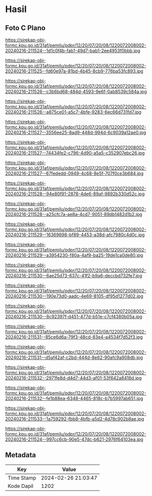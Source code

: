 # Hasil

## Foto C Plano

https://sirekap-obj-formc.kpu.go.id/31af/pemilu/pdpr/12/20/07/20/08/1220072008002-20240216-211524--1d1c0f4b-fab1-49d7-bab1-2ee4953f0bbb.jpg

https://sirekap-obj-formc.kpu.go.id/31af/pemilu/pdpr/12/20/07/20/08/1220072008002-20240216-211525--fd60e97a-81bd-4b45-8cb9-776ba53fc893.jpg

https://sirekap-obj-formc.kpu.go.id/31af/pemilu/pdpr/12/20/07/20/08/1220072008002-20240216-211526--c3b6bd68-484d-4593-9e6f-0ab8539c584a.jpg

https://sirekap-obj-formc.kpu.go.id/31af/pemilu/pdpr/12/20/07/20/08/1220072008002-20240216-211526--a875ce01-a5c7-4bfe-9283-6ec66d731fd7.jpg

https://sirekap-obj-formc.kpu.go.id/31af/pemilu/pdpr/12/20/07/20/08/1220072008002-20240216-211527--3556ee25-8ad9-448d-994d-6c9039a12ae0.jpg

https://sirekap-obj-formc.kpu.go.id/31af/pemilu/pdpr/12/20/07/20/08/1220072008002-20240216-211527--74434fe2-c796-4d90-a5a5-c352907ebc26.jpg

https://sirekap-obj-formc.kpu.go.id/31af/pemilu/pdpr/12/20/07/20/08/1220072008002-20240216-211527--67fededd-0949-4c68-8e5f-707f0ce3b684.jpg

https://sirekap-obj-formc.kpu.go.id/31af/pemilu/pdpr/12/20/07/20/08/1220072008002-20240216-211528--94e80f91-2878-4de6-89af-9892b330d52c.jpg

https://sirekap-obj-formc.kpu.go.id/31af/pemilu/pdpr/12/20/07/20/08/1220072008002-20240216-211528--a25cfc7a-ae8a-4cd7-9051-89db1482d1b2.jpg

https://sirekap-obj-formc.kpu.go.id/31af/pemilu/pdpr/12/20/07/20/08/1220072008002-20240216-211529--16369698-bf89-4453-a38d-afc7980c4d0c.jpg

https://sirekap-obj-formc.kpu.go.id/31af/pemilu/pdpr/12/20/07/20/08/1220072008002-20240216-211529--a3954230-f80a-4af9-ba25-19de1ca0de80.jpg

https://sirekap-obj-formc.kpu.go.id/31af/pemilu/pdpr/12/20/07/20/08/1220072008002-20240216-211530--6ae25d73-637c-41f2-b9a6-deccbd732fe7.jpg

https://sirekap-obj-formc.kpu.go.id/31af/pemilu/pdpr/12/20/07/20/08/1220072008002-20240216-211530--190e73d0-aadc-4e69-8105-df95d1277d02.jpg

https://sirekap-obj-formc.kpu.go.id/31af/pemilu/pdpr/12/20/07/20/08/1220072008002-20240216-211530--8c92397f-d451-477d-b51e-c7cf4380b05a.jpg

https://sirekap-obj-formc.kpu.go.id/31af/pemilu/pdpr/12/20/07/20/08/1220072008002-20240216-211531--85ce6d6a-79f3-48cd-83e4-a4534f7d52f3.jpg

https://sirekap-obj-formc.kpu.go.id/31af/pemilu/pdpr/12/20/07/20/08/1220072008002-20240216-211531--d5af42af-c2bd-444d-8e62-90afc9a908db.jpg

https://sirekap-obj-formc.kpu.go.id/31af/pemilu/pdpr/12/20/07/20/08/1220072008002-20240216-211532--2971fe8d-d4d7-44d3-af01-53f642a8418d.jpg

https://sirekap-obj-formc.kpu.go.id/31af/pemilu/pdpr/12/20/07/20/08/1220072008002-20240216-211532--fe1b88ea-6348-4465-818c-b7b5997ab651.jpg

https://sirekap-obj-formc.kpu.go.id/31af/pemilu/pdpr/12/20/07/20/08/1220072008002-20240216-211533--1a759292-fbb8-4bfb-a5d2-4d78c902b8ae.jpg

https://sirekap-obj-formc.kpu.go.id/31af/pemilu/pdpr/12/20/07/20/08/1220072008002-20240216-211524--997cc6cb-90e5-47dc-b621-2976f64103ea.jpg


## Metadata

| Key        | Value               |
| ---------- | ------------------- |
| Time Stamp | 2024-02-26 21:03:47 |
| Kode Dapil | 1202                |



